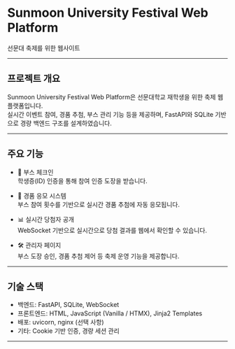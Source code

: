 # Sunmoon University Festival Web Platform
선문대 축제를 위한 웹사이트

---

## 프로젝트 개요

Sunmoon University Festival Web Platform은 선문대학교 재학생을 위한 축제 웹 플랫폼입니다.  
실시간 이벤트 참여, 경품 추첨, 부스 관리 기능 등을 제공하며, FastAPI와 SQLite 기반으로 경량 백엔드 구조를 설계하였습니다.

---

## 주요 기능

- 🎪 부스 체크인  
  학생증(ID) 인증을 통해 참여 인증 도장을 받습니다.

- 🧾 경품 응모 시스템  
  부스 참여 횟수를 기반으로 실시간 경품 추첨에 자동 응모됩니다.

- 📊 실시간 당첨자 공개  
  WebSocket 기반으로 실시간으로 당첨 결과를 웹에서 확인할 수 있습니다.

- 🛠 관리자 페이지  
  부스 도장 승인, 경품 추첨 제어 등 축제 운영 기능을 제공합니다.

---

## 기술 스택

- 백엔드: FastAPI, SQLite, WebSocket  
- 프론트엔드: HTML, JavaScript (Vanilla / HTMX), Jinja2 Templates  
- 배포: uvicorn, nginx (선택 사항)  
- 기타: Cookie 기반 인증, 경량 세션 관리

---

